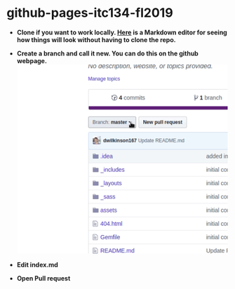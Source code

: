# github-pages-itc134-fl2019


* **Clone if you want to work locally. [Here](https://jbt.github.io/markdown-editor/) is a Markdown editor for seeing how things will look without having to clone the repo.**
* **Create a branch and call it new. You can do this on the github webpage.** 
![](new-branch.gif)

* **Edit index.md**
* **Open Pull request**

